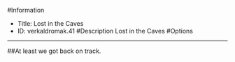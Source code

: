 #Information
 - Title: Lost in the Caves
 - ID: verkaldromak.41
#Description
Lost in the Caves
#Options

___
##At least we got back on track.
